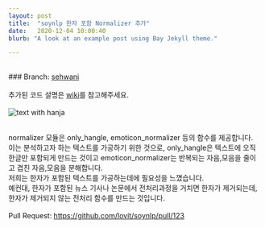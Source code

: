```yaml
---
layout: post
title:  "soynlp 한자 포함 Normalizer 추가"
date:   2020-12-04 10:00:40
blurb: "A look at an example post using Bay Jekyll theme."

---
```

<br />
### Branch: <a href="https://github.com/20-2-SKKU-OSS/soynlp/tree/sehwani">sehwani</a>
<br />
<br />
추가된 코드 설명은 <a href="https://github.com/20-2-SKKU-OSS/soynlp/wiki">wiki</a>를 참고해주세요.
<br />
<br />
<img src="{{ "/assets/img/text with hanja.jpg" | absolute_url }}" alt="text with hanja" class="post-pic"/>
<br />
<br />

normalizer 모듈은 only_hangle, emoticon_normalizer 등의 함수를 제공합니다. 
<br />
이는 분석하고자 하는 텍스트를 가공하기 위한 것으로, only_hangle은 텍스트에 오직 한글만 포함되게 만드는 것이고
emoticon_normalizer는 반복되는 자음,모음을 줄이고 겹친 자음,모음을 분해합니다.
<br />
저희는 한자가 포함된 텍스트를 가공하는데에 필요성을 느꼈습니다. 
<br />
예컨대, 한자가 포함된 뉴스 기사나 논문에서 전처리과정을 거치면 한자가 제거되는데, 한자가 제거되지 않는 전처리 함수를 만드는 것입니다.
<br />
<br />
Pull Request: <https://github.com/lovit/soynlp/pull/123>
<br />
<br />

